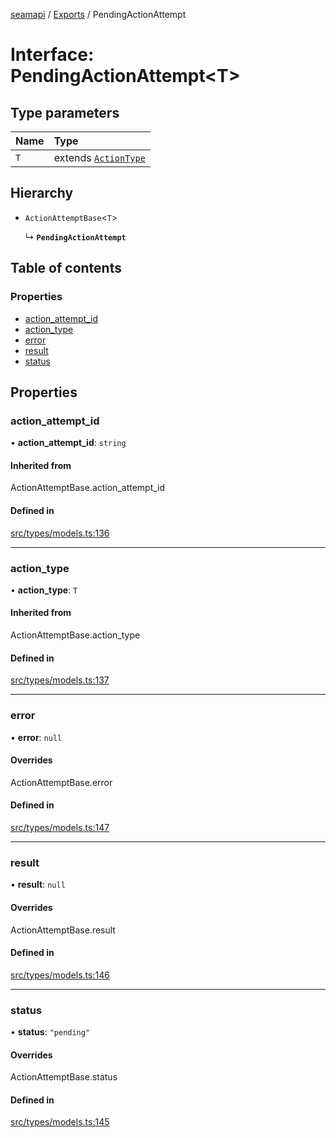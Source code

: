[seamapi](../README.md) / [Exports](../modules.md) / PendingActionAttempt

# Interface: PendingActionAttempt<T\>

## Type parameters

| Name | Type |
| :------ | :------ |
| `T` | extends [`ActionType`](../modules.md#actiontype) |

## Hierarchy

- `ActionAttemptBase`<`T`\>

  ↳ **`PendingActionAttempt`**

## Table of contents

### Properties

- [action\_attempt\_id](PendingActionAttempt.md#action_attempt_id)
- [action\_type](PendingActionAttempt.md#action_type)
- [error](PendingActionAttempt.md#error)
- [result](PendingActionAttempt.md#result)
- [status](PendingActionAttempt.md#status)

## Properties

### action\_attempt\_id

• **action\_attempt\_id**: `string`

#### Inherited from

ActionAttemptBase.action\_attempt\_id

#### Defined in

[src/types/models.ts:136](https://github.com/seamapi/javascript/blob/main/src/types/models.ts#L136)

___

### action\_type

• **action\_type**: `T`

#### Inherited from

ActionAttemptBase.action\_type

#### Defined in

[src/types/models.ts:137](https://github.com/seamapi/javascript/blob/main/src/types/models.ts#L137)

___

### error

• **error**: ``null``

#### Overrides

ActionAttemptBase.error

#### Defined in

[src/types/models.ts:147](https://github.com/seamapi/javascript/blob/main/src/types/models.ts#L147)

___

### result

• **result**: ``null``

#### Overrides

ActionAttemptBase.result

#### Defined in

[src/types/models.ts:146](https://github.com/seamapi/javascript/blob/main/src/types/models.ts#L146)

___

### status

• **status**: ``"pending"``

#### Overrides

ActionAttemptBase.status

#### Defined in

[src/types/models.ts:145](https://github.com/seamapi/javascript/blob/main/src/types/models.ts#L145)
